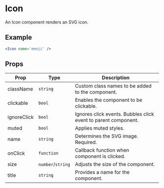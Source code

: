 # Icon

An Icon component renders an SVG icon.

## Example

```jsx
<Icon name='emoji' />
```


## Props

| Prop | Type | Description |
| --- | --- | --- |
| className | `string` | Custom class names to be added to the component. |
| clickable | `bool` | Enables the component to be clickable. |
| ignoreClick | `bool` | Ignores click events. Bubbles click event to parent component. |
| muted | `bool` | Applies muted styles. |
| name | `string` | Determines the SVG image. Required. |
| onClick | `function` | Callback function when component is clicked. |
| size | `number`/`string` | Adjusts the size of the component. |
| title | `string` | Provides a name for the component. |
